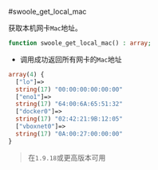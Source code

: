 #swoole_get_local_mac

获取本机网卡`Mac`地址。
```php
function swoole_get_local_mac() : array;
```

* 调用成功返回所有网卡的`Mac`地址

```php
array(4) {
  ["lo"]=>
  string(17) "00:00:00:00:00:00"
  ["eno1"]=>
  string(17) "64:00:6A:65:51:32"
  ["docker0"]=>
  string(17) "02:42:21:9B:12:05"
  ["vboxnet0"]=>
  string(17) "0A:00:27:00:00:00"
}
```

> 在`1.9.18`或更高版本可用